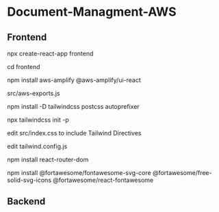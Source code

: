 # Document-Managment-AWS

## Frontend

npx create-react-app frontend

cd frontend

npm install aws-amplify @aws-amplify/ui-react

src/aws-exports.js

npm install -D tailwindcss postcss autoprefixer

npx tailwindcss init -p

edit src/index.css to include Tailwind Directives

edit tailwind.config.js

npm install react-router-dom

npm install @fortawesome/fontawesome-svg-core @fortawesome/free-solid-svg-icons @fortawesome/react-fontawesome



## Backend

